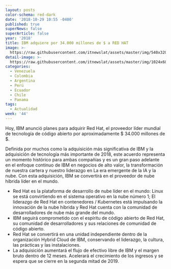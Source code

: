 ```yaml
---
layout: posts
color-schema: red-dark
date: '2018-10-29 10:55 -0400'
published: true
superNews: false
superArticle: false
year: '2018'
title: IBM adquiere por 34.000 millones de $ a RED HAT
image: >-
  https://raw.githubusercontent.com/itnewslat/assets/master/img/540x320/IBM-REDHAT-p.jpg
detail-image: >-
  https://raw.githubusercontent.com/itnewslat/assets/master/img/1024x680/IBM-REDHAT-g.jpg
categories:
  - Venezuela
  - Colombia
  - Argentina
  - Perú
  - Ecuador
  - Chile
  - Panama
tags:
  - Actualidad
week: '44'
---
```

Hoy, IBM anunció planes para adquirir Red Hat, el proveedor líder mundial de tecnología de código abierto por aproximadamente $ 34.000 millones de $.

Definida por muchos como la adquisición más significativa de IBM y la adquisición de tecnología más importante de 2018, este acuerdo representa un momento histórico para ambas compañías y es un gran paso adelante en el enfoque continuo de IBM en negocios de alto valor, la transformación de nuestra cartera y nuestro liderazgo en La era emergente de la IA y la nube. Con esta adquisición, IBM se convertirá en el proveedor de nube híbrida líder en el mundo.

- Red Hat es la plataforma de desarrollo de nube líder en el mundo: Linux se está convirtiendo en el sistema operativo en la nube número 1; El liderazgo de Red Hat en contenedores / Kubernetes está impulsando la innovación de la nube híbrida y Red Hat cuenta con la comunidad de desarrolladores de nube más grande del mundo.
- IBM seguirá comprometido con el espíritu de código abierto de Red Hat, su comunidad de desarrolladores y sus relaciones de comunidad de código abierto.
- Red Hat se convertirá en una unidad independiente dentro de la organización Hybrid Cloud de IBM, conservando el liderazgo, la cultura, las prácticas y las instalaciones.
- La adquisición aumentará el flujo de efectivo libre de IBM y el margen bruto dentro de 12 meses. Acelerará el crecimiento de los ingresos y se espera que se cierre en la segunda mitad de 2019.
